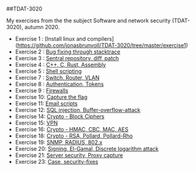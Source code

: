 ##TDAT-3020

My exercises from the the subject Software and network security (TDAT-3020), autumn 2020. 

* Exercise 1 : [Install linux and compilers] (https://github.com/jonasbrunvoll/TDAT-3020/tree/master/exercise1)
* Exercise 2 : [Bug fixing through stacktrace]()
* Exercise 3 : [Sentral repository, diff, patch](https://github.com/jonasbrunvoll/TDAT-3020/tree/master/exercise3)
* Exercise 4 : [C++, C, Rust, Assembly](https://github.com/jonasbrunvoll/TDAT-3020/tree/master/exercise4)
* Exercise 5 : [Shell scripting]()
* Exercise 7 : [Switch, Router, VLAN](https://github.com/jonasbrunvoll/TDAT-3020/tree/master/exercise7)
* Exercise 8 : [Authentication, Tokens]()
* Exercise 9 : [Firewalls]()
* Exercise 10: [Capture the flag](https://github.com/jonasbrunvoll/TDAT-3020/tree/master/exercise10)
* Exercise 11: [Email scripts](https://github.com/jonasbrunvoll/TDAT-3020/tree/master/exercise11)
* Exercise 12: [SQL injection, Buffer-overflow-attack](https://github.com/jonasbrunvoll/TDAT-3020/tree/master/exercise12)
* Exercise 14: [Crypto - Block Ciphers](https://github.com/jonasbrunvoll/TDAT-3020/tree/master/exercise14)
* Exercise 15: [VPN](https://github.com/jonasbrunvoll/TDAT-3020/tree/master/exercise15)
* Exercise 16: [Crypto - HMAC, CBC, MAC, AES](https://github.com/jonasbrunvoll/TDAT-3020/tree/master/exercise16)
* Exercise 18: [Crypto - RSA, Pollard, Pollard-Rho](https://github.com/jonasbrunvoll/TDAT-3020/tree/master/exercise18)
* Exercise 19: [SNMP, RADIUS, 802.x](https://github.com/jonasbrunvoll/TDAT-3020/tree/master/exercise19)
* Exercise 20: [Signing, El-Gamal, Discrete logarithm attack](https://github.com/jonasbrunvoll/TDAT-3020/tree/master/exercise20)
* Exercise 21: [Server security, Proxy capture](https://github.com/jonasbrunvoll/TDAT-3020/tree/master/exercise21)
* Exercise 23: [Case, security-fixes](https://github.com/jonasbrunvoll/TDAT-3020/tree/master/exercise23)
